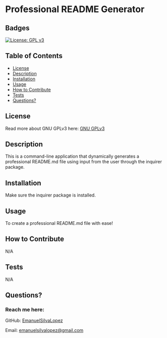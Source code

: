 # Professional README Generator
  ## Badges
  [![License: GPL v3](https://img.shields.io/badge/License-GPLv3-blue.svg)](https://www.gnu.org/licenses/gpl-3.0)

  ## Table of Contents
  * [License](#license)
  * [Description](#description)
  * [Installation](#installation)
  * [Usage](#usage)
  * [How to Contribute](#how-to-contribute)
  * [Tests](#tests)
  * [Questions?](#questions)
  
  ## License
  Read more about GNU GPLv3 here:
  [GNU GPLv3](https://www.gnu.org/licenses/gpl-3.0)

  ## Description
  This is a command-line application that dynamically generates a professional README.md file using input from the user through the inquirer package.

  ## Installation
  Make sure the inquirer package is installed.

  ## Usage
  To create a professional README.md file with ease!

  ## How to Contribute
  N/A

  ## Tests
  N/A

  ## Questions?
  ### Reach me here:
  GitHub: [EmanuelSilvaLopez](https://github.com/EmanuelSilvaLopez)
  
  Email: emanuelsilvalopez@gmail.com
